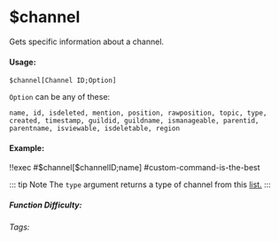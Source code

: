 # $channel
Gets specific information about a channel. 

#### Usage: 
`$channel[Channel ID;Option]`

`Option` can be any of these:
```
name, id, isdeleted, mention, position, rawposition, topic, type, created, timestamp, guildid, guildname, ismanageable, parentid, parentname, isviewable, isdeletable, region
```

#### Example:
<discord-messages>
	<discord-message :bot="false" role-color="#ffcc9a" author="Member">
		!!exec #$channel[$channelID;name]
	</discord-message>
	<discord-message :bot="true" role-color="#0099ff" author="Custom Command" avatar="https://media.discordapp.net/avatars/725721249652670555/781224f90c3b841ba5b40678e032f74a.webp">
		#custom-command-is-the-best
	</discord-message>
</discord-messages>


::: tip Note
The `type` argument returns a type of channel from this [list.](../CodeReferences/ref.channel_types.md)
:::


##### Function Difficulty: <Badge type="tip" text="Easy" vertical="middle" /> 
###### Tags: <Badge type="tip" text="channel" vertical="middle" /> <Badge type="tip" text="create" vertical="middle" />
 
